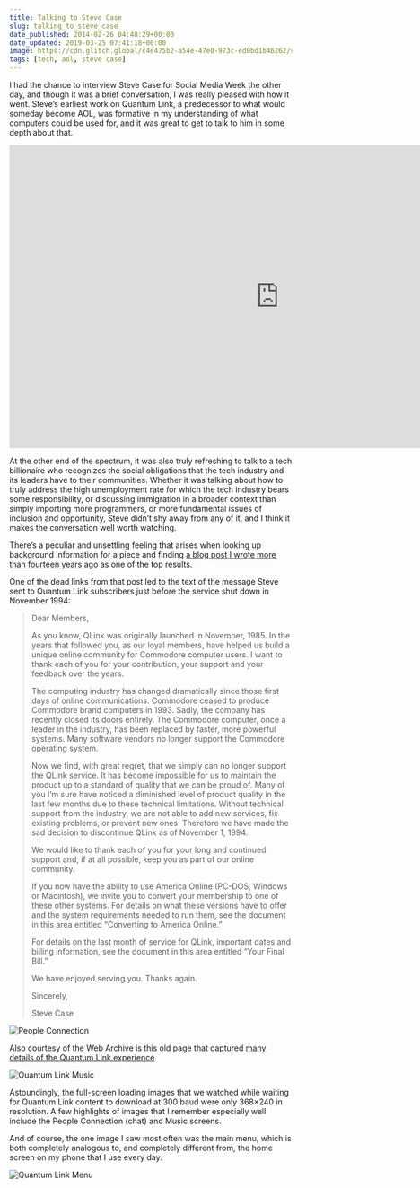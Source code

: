 ```yaml
---
title: Talking to Steve Case
slug: talking_to_steve_case
date_published: 2014-02-26 04:48:29+00:00
date_updated: 2019-03-25 07:41:18+00:00
image: https://cdn.glitch.global/c4e475b2-a54e-47e0-973c-ed0bd1b46262/steve-case-ad.jpg?v=1670295154667
tags: [tech, aol, steve case]
---
```

I had the chance to <a href="https://socialmediaweek.org/conference/event/keynote-steve-case-on-leaders-of-the-next-revolution-interviewed-by-anil-dash/"></a>interview Steve Case for Social Media Week</a> the other day, and though it was a brief conversation, I was really pleased with how it went. Steve’s earliest work on Quantum Link, a predecessor to what would someday become AOL, was formative in my understanding of what computers could be used for, and it was great to get to talk to him in some depth about that.

<iframe id="ls_embed_1670295100" src="https://livestream.com/accounts/7235703/events/2778261/player?width=960&height=540&enableInfoAndActivity=false&defaultDrawer=&autoPlay=false&mute=false" width="960" height="540" frameborder="0" scrolling="no" allowfullscreen> </iframe>

At the other end of the spectrum, it was also truly refreshing to talk to a tech billionaire who recognizes the social obligations that the tech industry and its leaders have to their communities. Whether it was talking about how to truly address the high unemployment rate for which the tech industry bears some responsibility, or discussing immigration in a broader context than simply importing more programmers, or more fundamental issues of inclusion and opportunity, Steve didn’t shy away from any of it, and I think it makes the conversation well worth watching.

There’s a peculiar and unsettling feeling that arises when looking up background information for a piece and finding [a blog post I wrote more than fourteen years ago](/2000/01/11/perhaps_the_mos/) as one of the top results.

One of the dead links from that post led to the text of the message Steve sent to Quantum Link subscribers just before the service shut down in November 1994:

> Dear Members,
> 
> As you know, QLink was originally launched in November, 1985. In the years that followed you, as our loyal members, have helped us build a unique online community for Commodore computer users. I want to thank each of you for your contribution, your support and your feedback over the years.
> 
> The computing industry has changed dramatically since those first days of online communications. Commodore ceased to produce Commodore brand computers in 1993. Sadly, the company has recently closed its doors entirely. The Commodore computer, once a leader in the industry, has been replaced by faster, more powerful systems. Many software vendors no longer support the Commodore operating system.
> 
> Now we find, with great regret, that we simply can no longer support the QLink service. It has become impossible for us to maintain the product up to a standard of quality that we can be proud of. Many of you I’m sure have noticed a diminished level of product quality in the last few months due to these technical limitations. Without technical support from the industry, we are not able to add new services, fix existing problems, or prevent new ones. Therefore we have made the sad decision to discontinue QLink as of November 1, 1994.
> 
> We would like to thank each of you for your long and continued support and, if at all possible, keep you as part of our online community.
> 
> If you now have the ability to use America Online (PC-DOS, Windows or Macintosh), we invite you to convert your membership to one of these other systems. For details on what these versions have to offer and the system requirements needed to run them, see the document in this area entitled “Converting to America Online.”
> 
> For details on the last month of service for QLink, important dates and billing information, see the document in this area entitled “Your Final Bill.”
> 
> We have enjoyed serving you. Thanks again.
> 
> Sincerely,
> 
> Steve Case

![People Connection](https://cdn.glitch.global/c4e475b2-a54e-47e0-973c-ed0bd1b46262/people-connection.gif?v=1670296000390 "People Connection")

Also courtesy of the Web Archive is this old page that captured [many details of the Quantum Link experience](http://web.archive.org/web/20050405032356/http://www2.ari.net/home/jpurkey/qlink.html).

![Quantum Link Music](https://cdn.glitch.global/c4e475b2-a54e-47e0-973c-ed0bd1b46262/q-link-music.gif?v=1670296000082 "Quantum Link Music")

Astoundingly, the full-screen loading images that we watched while waiting for Quantum Link content to download at 300 baud were only 368×240 in resolution. A few highlights of images that I remember especially well include the People Connection (chat) and Music screens.

And of course, the one image I saw most often was the main menu, which is both completely analogous to, and completely different from, the home screen on my phone that I use every day.

![Quantum Link Menu](https://cdn.glitch.global/c4e475b2-a54e-47e0-973c-ed0bd1b46262/quantum-link-menu.gif?v=1670295999742 "Quantum Link Menu")
